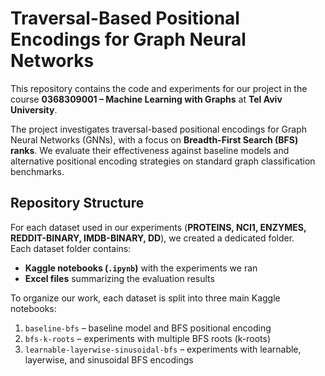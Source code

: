 # Traversal-Based Positional Encodings for Graph Neural Networks

This repository contains the code and experiments for our project in the course **0368309001 – Machine Learning with Graphs** at **Tel Aviv University**.  

The project investigates traversal-based positional encodings for Graph Neural Networks (GNNs), with a focus on **Breadth-First Search (BFS) ranks**. We evaluate their effectiveness against baseline models and alternative positional encoding strategies on standard graph classification benchmarks.

## Repository Structure

For each dataset used in our experiments (**PROTEINS, NCI1, ENZYMES, REDDIT-BINARY, IMDB-BINARY, DD**), we created a dedicated folder.  
Each dataset folder contains:  
- **Kaggle notebooks (`.ipynb`)** with the experiments we ran  
- **Excel files** summarizing the evaluation results  

To organize our work, each dataset is split into three main Kaggle notebooks:  
1. `baseline-bfs` – baseline model and BFS positional encoding  
2. `bfs-k-roots` – experiments with multiple BFS roots (k-roots)  
3. `learnable-layerwise-sinusoidal-bfs` – experiments with learnable, layerwise, and sinusoidal BFS encodings  
